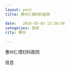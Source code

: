 ```yaml
--- 
layout: post 
title: 惠州仁德妇科医院

date:   2016-05-03 13:39:56 
categories: 其他  
city: 惠州
  
--- 
```

   
惠州仁德妇科医院

信息


